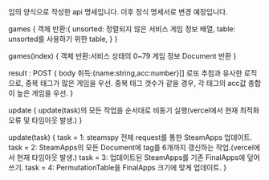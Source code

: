 임의 양식으로 작성한 api 명세입니다. 이후 정식 명세서로 변경 예정입니다.

games {
    객체 반환:{
        unsorted: 정렬되지 않은 서비스 게임 정보 배열,
        table: unsorted를 사용하기 위한 table,
    }
}

games(index) {
    객체 반환:서비스 상태의 0~79 게임 정보 Document 반환
}

result : POST {
    body 취득:{name:string,acc:number}[]
    로또 추첨과 유사한 로직으로, 중복 태그가 많은 게임을 우선.
    중복 태그 갯수가 같을 경우, 각 태그의 acc값 총합이 높은 게임을 우선.
}

update {
    update(task)의 모든 작업을 순서대로 비동기 실행(vercel에서 현재 최적화 오류 및 타임아웃 발생.)
}

update(task) {
    task = 1:
        steamspy 전체 request를 통한 SteamApps 업데이트.
    task = 2:
        SteamApps의 모든 Document에 tag를 6개까지 갱신하는 작업.(vercel에서 현재 타임아웃 발생.)
    task = 3:
        업데이트된 SteamApps를 기존 FinalApps에 덮어쓰기.
    task = 4:
        PermutationTable을 FinalApps 크기에 맞게 업데이트.
}